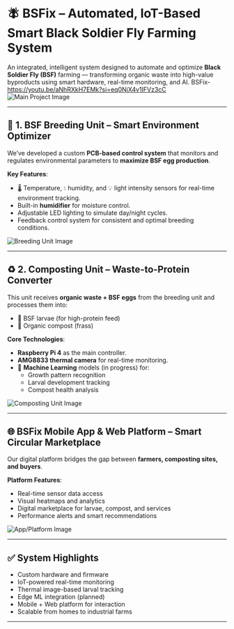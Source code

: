 # 🪰 BSFix – Automated, IoT-Based Smart Black Soldier Fly Farming System

An integrated, intelligent system designed to automate and optimize **Black Soldier Fly (BSF)** farming — transforming organic waste into high-value byproducts using smart hardware, real-time monitoring, and AI.
BSFix- https://youtu.be/aNhRXkH7EMk?si=eq0NjX4v1IFVz3cC
![Main Project Image](main_image.jpg)

---

## 🧪 1. BSF Breeding Unit – Smart Environment Optimizer

We’ve developed a custom **PCB-based control system** that monitors and regulates environmental parameters to **maximize BSF egg production**.

**Key Features**:
- 🌡️ Temperature, 💧 humidity, and 💡 light intensity sensors for real-time environment tracking.
- Built-in **humidifier** for moisture control.
- Adjustable LED lighting to simulate day/night cycles.
- Feedback control system for consistent and optimal breeding conditions.

![Breeding Unit Image](breeding_unit.jpg)

---

## ♻️ 2. Composting Unit – Waste-to-Protein Converter

This unit receives **organic waste + BSF eggs** from the breeding unit and processes them into:
- 🐛 BSF larvae (for high-protein feed)
- 🌱 Organic compost (frass)

**Core Technologies**:
- **Raspberry Pi 4** as the main controller.
- **AMG8833 thermal camera** for real-time monitoring.
- 🧠 **Machine Learning** models (in progress) for:
  - Growth pattern recognition
  - Larval development tracking
  - Compost health analysis

![Composting Unit Image](composting_unit.jpg)

---

## 🌐 BSFix Mobile App & Web Platform – Smart Circular Marketplace

Our digital platform bridges the gap between **farmers, composting sites, and buyers**.

**Platform Features**:
- Real-time sensor data access
- Visual heatmaps and analytics
- Digital marketplace for larvae, compost, and services
- Performance alerts and smart recommendations

![App/Platform Image](app_platform.jpg)

---

## ✅ System Highlights

- Custom hardware and firmware  
- IoT-powered real-time monitoring  
- Thermal image-based larval tracking  
- Edge ML integration (planned)  
- Mobile + Web platform for interaction  
- Scalable from homes to industrial farms

---

